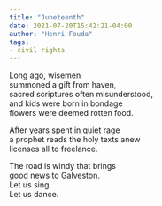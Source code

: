 ```yaml
---
title: "Juneteenth"
date: 2021-07-20T15:42:21-04:00
author: "Henri Fouda"
tags:
- civil rights
---
```

Long ago, wisemen\
summoned a gift from haven,\
sacred scriptures often misunderstood,\
and kids were born in bondage\
flowers were deemed rotten food.

After years spent in quiet rage\
a prophet reads the holy texts anew\
licenses all to freelance.

The road is windy that brings\
good news to Galveston.\
Let us sing.\
Let us dance.
